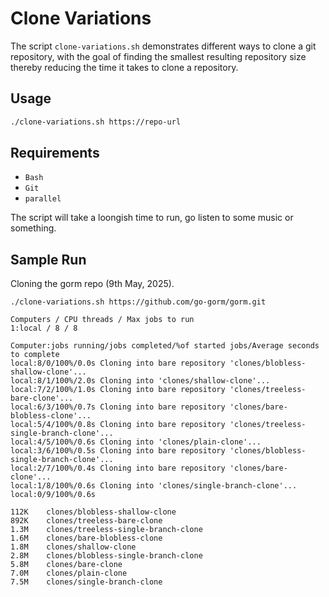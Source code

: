 # Clone Variations

The script `clone-variations.sh` demonstrates different ways to clone a git repository, with the goal of finding the smallest resulting repository size thereby reducing the time it takes to clone a repository.

## Usage

```bash
./clone-variations.sh https://repo-url
```

## Requirements

- `Bash`
- `Git`
- `parallel`

The script will take a loongish time to run, go listen to some music or something.

## Sample Run

Cloning the gorm repo (9th May, 2025).

```
./clone-variations.sh https://github.com/go-gorm/gorm.git

Computers / CPU threads / Max jobs to run
1:local / 8 / 8

Computer:jobs running/jobs completed/%of started jobs/Average seconds to complete
local:8/0/100%/0.0s Cloning into bare repository 'clones/blobless-shallow-clone'...
local:8/1/100%/2.0s Cloning into 'clones/shallow-clone'...
local:7/2/100%/1.0s Cloning into bare repository 'clones/treeless-bare-clone'...
local:6/3/100%/0.7s Cloning into bare repository 'clones/bare-blobless-clone'...
local:5/4/100%/0.8s Cloning into bare repository 'clones/treeless-single-branch-clone'...
local:4/5/100%/0.6s Cloning into 'clones/plain-clone'...
local:3/6/100%/0.5s Cloning into bare repository 'clones/blobless-single-branch-clone'...
local:2/7/100%/0.4s Cloning into bare repository 'clones/bare-clone'...
local:1/8/100%/0.6s Cloning into 'clones/single-branch-clone'...
local:0/9/100%/0.6s 

112K    clones/blobless-shallow-clone
892K    clones/treeless-bare-clone
1.3M    clones/treeless-single-branch-clone
1.6M    clones/bare-blobless-clone
1.8M    clones/shallow-clone
2.8M    clones/blobless-single-branch-clone
5.8M    clones/bare-clone
7.0M    clones/plain-clone
7.5M    clones/single-branch-clone
```
